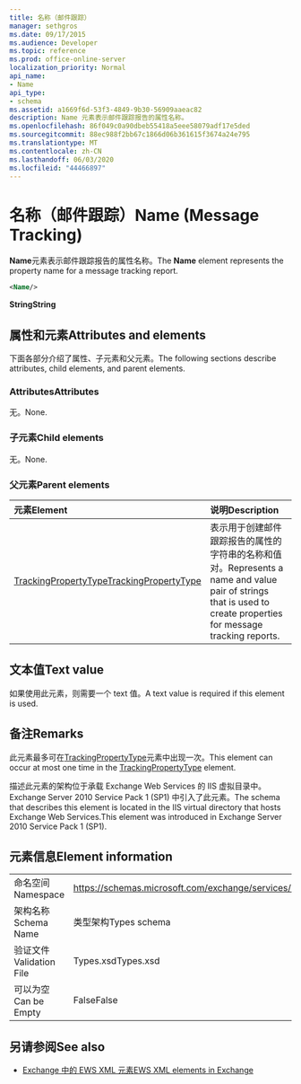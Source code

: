 ```yaml
---
title: 名称（邮件跟踪）
manager: sethgros
ms.date: 09/17/2015
ms.audience: Developer
ms.topic: reference
ms.prod: office-online-server
localization_priority: Normal
api_name:
- Name
api_type:
- schema
ms.assetid: a1669f6d-53f3-4849-9b30-56909aaeac82
description: Name 元素表示邮件跟踪报告的属性名称。
ms.openlocfilehash: 86f049c0a90dbeb55418a5eee58079adf17e5ded
ms.sourcegitcommit: 88ec988f2bb67c1866d06b361615f3674a24e795
ms.translationtype: MT
ms.contentlocale: zh-CN
ms.lasthandoff: 06/03/2020
ms.locfileid: "44466897"
---
```

# <a name="name-message-tracking"></a><span data-ttu-id="f8f26-103">名称（邮件跟踪）</span><span class="sxs-lookup"><span data-stu-id="f8f26-103">Name (Message Tracking)</span></span>

<span data-ttu-id="f8f26-104">**Name**元素表示邮件跟踪报告的属性名称。</span><span class="sxs-lookup"><span data-stu-id="f8f26-104">The **Name** element represents the property name for a message tracking report.</span></span> 
  
```xml
<Name/>
```

<span data-ttu-id="f8f26-105">**String**</span><span class="sxs-lookup"><span data-stu-id="f8f26-105">**String**</span></span>

## <a name="attributes-and-elements"></a><span data-ttu-id="f8f26-106">属性和元素</span><span class="sxs-lookup"><span data-stu-id="f8f26-106">Attributes and elements</span></span>

<span data-ttu-id="f8f26-107">下面各部分介绍了属性、子元素和父元素。</span><span class="sxs-lookup"><span data-stu-id="f8f26-107">The following sections describe attributes, child elements, and parent elements.</span></span>
  
### <a name="attributes"></a><span data-ttu-id="f8f26-108">Attributes</span><span class="sxs-lookup"><span data-stu-id="f8f26-108">Attributes</span></span>

<span data-ttu-id="f8f26-109">无。</span><span class="sxs-lookup"><span data-stu-id="f8f26-109">None.</span></span>
  
### <a name="child-elements"></a><span data-ttu-id="f8f26-110">子元素</span><span class="sxs-lookup"><span data-stu-id="f8f26-110">Child elements</span></span>

<span data-ttu-id="f8f26-111">无。</span><span class="sxs-lookup"><span data-stu-id="f8f26-111">None.</span></span>
  
### <a name="parent-elements"></a><span data-ttu-id="f8f26-112">父元素</span><span class="sxs-lookup"><span data-stu-id="f8f26-112">Parent elements</span></span>

|<span data-ttu-id="f8f26-113">**元素**</span><span class="sxs-lookup"><span data-stu-id="f8f26-113">**Element**</span></span>|<span data-ttu-id="f8f26-114">**说明**</span><span class="sxs-lookup"><span data-stu-id="f8f26-114">**Description**</span></span>|
|:-----|:-----|
|[<span data-ttu-id="f8f26-115">TrackingPropertyType</span><span class="sxs-lookup"><span data-stu-id="f8f26-115">TrackingPropertyType</span></span>](trackingpropertytype.md) <br/> |<span data-ttu-id="f8f26-116">表示用于创建邮件跟踪报告的属性的字符串的名称和值对。</span><span class="sxs-lookup"><span data-stu-id="f8f26-116">Represents a name and value pair of strings that is used to create properties for message tracking reports.</span></span>  <br/> |
   
## <a name="text-value"></a><span data-ttu-id="f8f26-117">文本值</span><span class="sxs-lookup"><span data-stu-id="f8f26-117">Text value</span></span>

<span data-ttu-id="f8f26-118">如果使用此元素，则需要一个 text 值。</span><span class="sxs-lookup"><span data-stu-id="f8f26-118">A text value is required if this element is used.</span></span>
  
## <a name="remarks"></a><span data-ttu-id="f8f26-119">备注</span><span class="sxs-lookup"><span data-stu-id="f8f26-119">Remarks</span></span>

<span data-ttu-id="f8f26-120">此元素最多可在[TrackingPropertyType](trackingpropertytype.md)元素中出现一次。</span><span class="sxs-lookup"><span data-stu-id="f8f26-120">This element can occur at most one time in the [TrackingPropertyType](trackingpropertytype.md) element.</span></span> 
  
<span data-ttu-id="f8f26-121">描述此元素的架构位于承载 Exchange Web Services 的 IIS 虚拟目录中。Exchange Server 2010 Service Pack 1 (SP1) 中引入了此元素。</span><span class="sxs-lookup"><span data-stu-id="f8f26-121">The schema that describes this element is located in the IIS virtual directory that hosts Exchange Web Services.This element was introduced in Exchange Server 2010 Service Pack 1 (SP1).</span></span>
  
## <a name="element-information"></a><span data-ttu-id="f8f26-122">元素信息</span><span class="sxs-lookup"><span data-stu-id="f8f26-122">Element information</span></span>

|||
|:-----|:-----|
|<span data-ttu-id="f8f26-123">命名空间</span><span class="sxs-lookup"><span data-stu-id="f8f26-123">Namespace</span></span>  <br/> |https://schemas.microsoft.com/exchange/services/2006/types  <br/> |
|<span data-ttu-id="f8f26-124">架构名称</span><span class="sxs-lookup"><span data-stu-id="f8f26-124">Schema Name</span></span>  <br/> |<span data-ttu-id="f8f26-125">类型架构</span><span class="sxs-lookup"><span data-stu-id="f8f26-125">Types schema</span></span>  <br/> |
|<span data-ttu-id="f8f26-126">验证文件</span><span class="sxs-lookup"><span data-stu-id="f8f26-126">Validation File</span></span>  <br/> |<span data-ttu-id="f8f26-127">Types.xsd</span><span class="sxs-lookup"><span data-stu-id="f8f26-127">Types.xsd</span></span>  <br/> |
|<span data-ttu-id="f8f26-128">可以为空</span><span class="sxs-lookup"><span data-stu-id="f8f26-128">Can be Empty</span></span>  <br/> |<span data-ttu-id="f8f26-129">False</span><span class="sxs-lookup"><span data-stu-id="f8f26-129">False</span></span>  <br/> |
   
## <a name="see-also"></a><span data-ttu-id="f8f26-130">另请参阅</span><span class="sxs-lookup"><span data-stu-id="f8f26-130">See also</span></span>

- [<span data-ttu-id="f8f26-131">Exchange 中的 EWS XML 元素</span><span class="sxs-lookup"><span data-stu-id="f8f26-131">EWS XML elements in Exchange</span></span>](ews-xml-elements-in-exchange.md)

